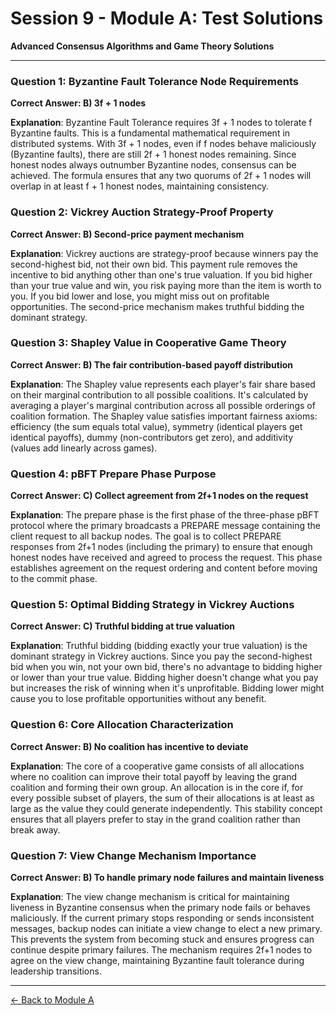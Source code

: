 # Session 9 - Module A: Test Solutions

**Advanced Consensus Algorithms and Game Theory Solutions**

---

### Question 1: Byzantine Fault Tolerance Node Requirements
**Correct Answer: B) 3f + 1 nodes**

**Explanation**: Byzantine Fault Tolerance requires 3f + 1 nodes to tolerate f Byzantine faults. This is a fundamental mathematical requirement in distributed systems. With 3f + 1 nodes, even if f nodes behave maliciously (Byzantine faults), there are still 2f + 1 honest nodes remaining. Since honest nodes always outnumber Byzantine nodes, consensus can be achieved. The formula ensures that any two quorums of 2f + 1 nodes will overlap in at least f + 1 honest nodes, maintaining consistency.

### Question 2: Vickrey Auction Strategy-Proof Property
**Correct Answer: B) Second-price payment mechanism**

**Explanation**: Vickrey auctions are strategy-proof because winners pay the second-highest bid, not their own bid. This payment rule removes the incentive to bid anything other than one's true valuation. If you bid higher than your true value and win, you risk paying more than the item is worth to you. If you bid lower and lose, you might miss out on profitable opportunities. The second-price mechanism makes truthful bidding the dominant strategy.

### Question 3: Shapley Value in Cooperative Game Theory
**Correct Answer: B) The fair contribution-based payoff distribution**

**Explanation**: The Shapley value represents each player's fair share based on their marginal contribution to all possible coalitions. It's calculated by averaging a player's marginal contribution across all possible orderings of coalition formation. The Shapley value satisfies important fairness axioms: efficiency (the sum equals total value), symmetry (identical players get identical payoffs), dummy (non-contributors get zero), and additivity (values add linearly across games).

### Question 4: pBFT Prepare Phase Purpose
**Correct Answer: C) Collect agreement from 2f+1 nodes on the request**

**Explanation**: The prepare phase is the first phase of the three-phase pBFT protocol where the primary broadcasts a PREPARE message containing the client request to all backup nodes. The goal is to collect PREPARE responses from 2f+1 nodes (including the primary) to ensure that enough honest nodes have received and agreed to process the request. This phase establishes agreement on the request ordering and content before moving to the commit phase.

### Question 5: Optimal Bidding Strategy in Vickrey Auctions
**Correct Answer: C) Truthful bidding at true valuation**

**Explanation**: Truthful bidding (bidding exactly your true valuation) is the dominant strategy in Vickrey auctions. Since you pay the second-highest bid when you win, not your own bid, there's no advantage to bidding higher or lower than your true value. Bidding higher doesn't change what you pay but increases the risk of winning when it's unprofitable. Bidding lower might cause you to lose profitable opportunities without any benefit.

### Question 6: Core Allocation Characterization
**Correct Answer: B) No coalition has incentive to deviate**

**Explanation**: The core of a cooperative game consists of all allocations where no coalition can improve their total payoff by leaving the grand coalition and forming their own group. An allocation is in the core if, for every possible subset of players, the sum of their allocations is at least as large as the value they could generate independently. This stability concept ensures that all players prefer to stay in the grand coalition rather than break away.

### Question 7: View Change Mechanism Importance
**Correct Answer: B) To handle primary node failures and maintain liveness**

**Explanation**: The view change mechanism is critical for maintaining liveness in Byzantine consensus when the primary node fails or behaves maliciously. If the current primary stops responding or sends inconsistent messages, backup nodes can initiate a view change to elect a new primary. This prevents the system from becoming stuck and ensures progress can continue despite primary failures. The mechanism requires 2f+1 nodes to agree on the view change, maintaining Byzantine fault tolerance during leadership transitions.

---

[← Back to Module A](Session9_ModuleA_Advanced_Consensus_Algorithms.md)